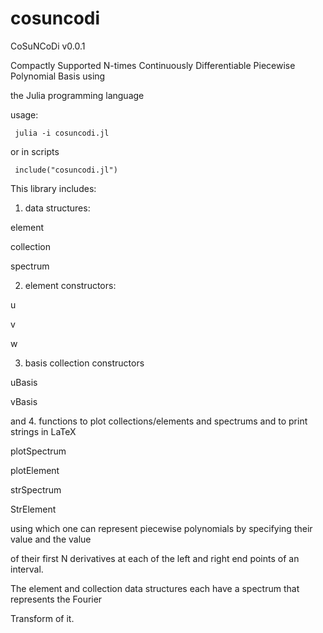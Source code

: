 # cosuncodi
CoSuNCoDi v0.0.1 

Compactly Supported N-times Continuously Differentiable Piecewise Polynomial Basis using 

the Julia programming language


usage:

<code> julia -i cosuncodi.jl </code>

or in scripts

<code> include("cosuncodi.jl") </code>


This library includes:

1.  data structures:

element

collection

spectrum


2.  element constructors:

u

v

w


3.  basis collection constructors

uBasis

vBasis


and 4. functions to plot collections/elements and spectrums and to print strings in LaTeX

plotSpectrum

plotElement

strSpectrum

StrElement




using which one can represent piecewise polynomials by specifying their value and the value

of their first N derivatives at each of the left and right end points of an interval.


The element and collection data structures each have a spectrum that represents the Fourier

Transform of it.



